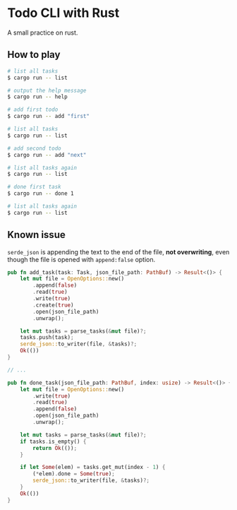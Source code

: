 # Todo CLI with Rust

A small practice on rust.

## How to play

```bash
# list all tasks
$ cargo run -- list

# output the help message
$ cargo run -- help

# add first todo
$ cargo run -- add "first"

# list all tasks
$ cargo run -- list

# add second todo
$ cargo run -- add "next"

# list all tasks again
$ cargo run -- list

# done first task
$ cargo run -- done 1

# list all tasks again
$ cargo run -- list
```

## Known issue

`serde_json` is appending the text to the end of the file, **not overwriting**, even though the file is opened with `append:false` option.

```rust
pub fn add_task(task: Task, json_file_path: PathBuf) -> Result<()> {
    let mut file = OpenOptions::new()
        .append(false)
        .read(true)
        .write(true)
        .create(true)
        .open(json_file_path)
        .unwrap();

    let mut tasks = parse_tasks(&mut file)?;
    tasks.push(task);
    serde_json::to_writer(file, &tasks)?;
    Ok(())
}

// ...

pub fn done_task(json_file_path: PathBuf, index: usize) -> Result<()> {
    let mut file = OpenOptions::new()
        .write(true)
        .read(true)
        .append(false)
        .open(json_file_path)
        .unwrap();

    let mut tasks = parse_tasks(&mut file)?;
    if tasks.is_empty() {
        return Ok(());
    }

    if let Some(elem) = tasks.get_mut(index - 1) {
        (*elem).done = Some(true);
        serde_json::to_writer(file, &tasks)?;
    }
    Ok(())
}
```
